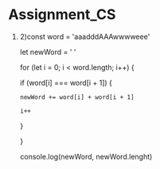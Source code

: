 # Assignment_CS
1) <script>
var array1 = new Array("a","b","c","d","e","f");
var array2 = new Array("c","e");

for (var i = 0; i<array2.length; i++)
{
    var arrlen = array1.length;
    for (var j = 0; j<arrlen; j++)
{
        if (array2[i] == array1[j])
{
            array1=array1.slice(0,j).concat(array1.slice(j+1,arrlen));
        }
    }
}
alert(array1);

</script>


2)const word = 'aaadddAAAwwwweee'

let newWord = ' '

for (let i = 0; i < word.length; i++)
{

  if (word[i] === word[i + 1])
{

    newWord += word[i] + word[i + 1]

    i++

  }

}

console.log(newWord, newWord.lenght)

